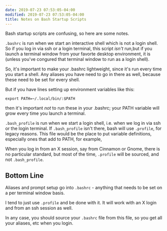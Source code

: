 ```yaml
---
date: 2019-07-23 07:53:05-04:00
modified: 2019-07-23 07:53:05-04:00
title: Notes on Bash Startup Scripts
---
```


Bash startup scripts are confusing, so here are some notes.

`.bashrc` is run when we start an interactive shell which is not a login
shell. So if you log in via ssh or a login terminal, this script *isn't*
run,but if you launch a terminal window from your favorte desktop
environment, it is (unless you've congured that terminal window to run as a
login shell).

So, it's important to make your .bashrc lightweight, since it's run every
time you start a shell.  Any aliases you have need to go in there as well,
because these need to be set for every shell.

But if you have lines setting up environment variables like this:

`export PATH=~/.local/bin/:$PATH`

then it's important *not* to run these in your .bashrc; your PATH variable
will grow every time you launch a terminal.

`.bash_profile` is run when we start a login shell, i.e. when we log in via
ssh or the login terminal.  If `.bash_profile` isn't there, bash will use
`.profile`, for legacy reasons.  This file would be the place to put
variable definitions, especially ones that add to PATH, for example,

When you log in from an X session, say from Cinnamon or Gnome, there is no
particular standard, but most of the time, `.profile` will be sourced, and
not `.bash_profile`.

## Bottom Line

Aliases and prompt setup go into `.bashrc` - anything that needs to be set
on a per terminal window basis.

I tend to just use `.profile` and be done with it.  It will work with an X
login and from an ssh session as well.

In any case, you should source your `.bashrc` file from this file, so you
get all your aliases, etc when you login.
